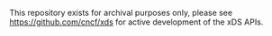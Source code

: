 This repository exists for archival purposes only, please see
https://github.com/cncf/xds for active development of the xDS APIs.
